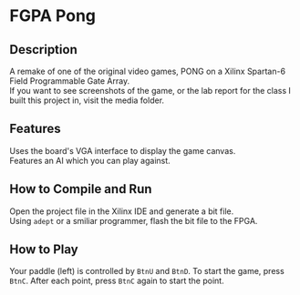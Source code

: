 # FGPA Pong
## Description
A remake of one of the original video games, PONG on a Xilinx Spartan-6 Field Programmable Gate Array.  
If you want to see screenshots of the game, or the lab report for the class I built this project in, visit the media folder.

## Features
Uses the board's VGA interface to display the game canvas.  
Features an AI which you can play against.

## How to Compile and Run
Open the project file in the Xilinx IDE and generate a bit file.  
Using `adept` or a smiliar programmer, flash the bit file to the FPGA.

## How to Play
Your paddle (left) is controlled by `BtnU` and `BtnD`.  To start the game, press `BtnC`.
After each point, press `BtnC` again to start the point.
